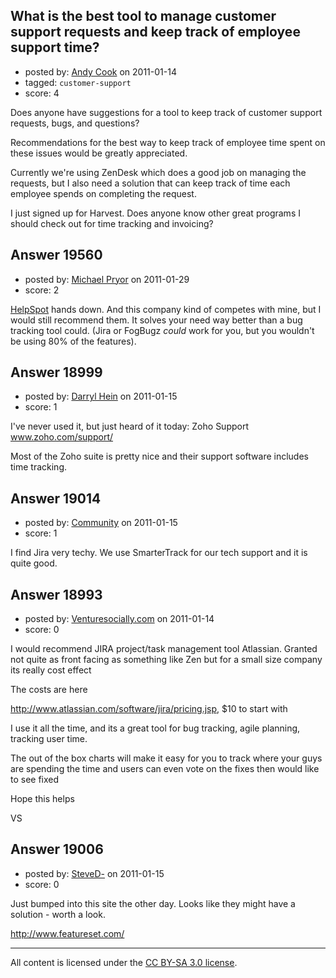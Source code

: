 ## What is the best tool to manage customer support requests and keep track of employee support time?

- posted by: [Andy Cook](https://stackexchange.com/users/-1/6493-andy-cook) on 2011-01-14
- tagged: `customer-support`
- score: 4

Does anyone have suggestions for a tool to keep track of customer support requests, bugs, and questions?

Recommendations for the best way to keep track of employee time spent on these issues would be greatly appreciated.

Currently we're using ZenDesk which does a good job on managing the requests, but I also need a solution that can keep track of time each employee spends on completing the request.

I just signed up for Harvest. Does anyone know other great programs I should check out for time tracking and invoicing?


## Answer 19560

- posted by: [Michael Pryor](https://stackexchange.com/users/-1/130-michael-pryor) on 2011-01-29
- score: 2

<p><a href="http://www.helpspot.com/" rel="nofollow">HelpSpot</a> hands down. And this company kind of competes with mine, but I would still recommend them.  It solves your need way better than a bug tracking tool could. (Jira or FogBugz <em>could</em> work for you, but you wouldn't be using 80% of the features).</p>



## Answer 18999

- posted by: [Darryl Hein](https://stackexchange.com/users/-1/4557-darryl-hein) on 2011-01-15
- score: 1

<p>I've never used it, but just heard of it today: Zoho Support <a href="http://www.zoho.com/support/" rel="nofollow">www.zoho.com/support/</a></p>

<p>Most of the Zoho suite is pretty nice and their support software includes time tracking.</p>



## Answer 19014

- posted by: [Community](https://stackexchange.com/users/-1/-1-community) on 2011-01-15
- score: 1

I find Jira very techy. We use SmarterTrack for our tech support and it is quite good. 


## Answer 18993

- posted by: [Venturesocially.com](https://stackexchange.com/users/-1/4597-venturesocially-com) on 2011-01-14
- score: 0

I would recommend JIRA project/task management tool Atlassian. Granted not quite as front facing as something like Zen but for a small size company its really cost effect

The costs are here

http://www.atlassian.com/software/jira/pricing.jsp, $10 to start with 

I use it all the time, and its a great tool for bug tracking, agile planning, tracking user time. 

The out of the box charts will make it easy for you to track where your guys are spending the time and users can even vote on the fixes then would like to see fixed

Hope this helps

VS




## Answer 19006

- posted by: [SteveD-](https://stackexchange.com/users/-1/6609-steved) on 2011-01-15
- score: 0

Just bumped into this site the other day.  Looks like they might have a solution - worth a look.

http://www.featureset.com/  



---

All content is licensed under the [CC BY-SA 3.0 license](https://creativecommons.org/licenses/by-sa/3.0/).

